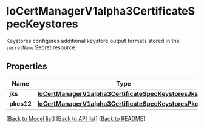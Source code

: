 # IoCertManagerV1alpha3CertificateSpecKeystores

Keystores configures additional keystore output formats stored in the `secretName` Secret resource.
## Properties
Name | Type | Description | Notes
------------ | ------------- | ------------- | -------------
**jks** | [**IoCertManagerV1alpha3CertificateSpecKeystoresJks**](IoCertManagerV1alpha3CertificateSpecKeystoresJks.md) |  | [optional] 
**pkcs12** | [**IoCertManagerV1alpha3CertificateSpecKeystoresPkcs12**](IoCertManagerV1alpha3CertificateSpecKeystoresPkcs12.md) |  | [optional] 

[[Back to Model list]](../README.md#documentation-for-models) [[Back to API list]](../README.md#documentation-for-api-endpoints) [[Back to README]](../README.md)


